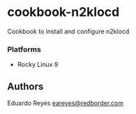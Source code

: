 # cookbook-n2klocd

Cookbook to install and configure n2klocd
### Platforms

- Rocky Linux 9

## Authors
Eduardo Reyes <eareyes@redborder.com>
